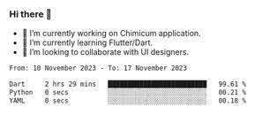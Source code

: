 ### Hi there 👋

<!--
**devcat37/devcat37** is a ✨ _special_ ✨ repository because its `README.md` (this file) appears on your GitHub profile.-->


- 🔭 I’m currently working on Chimicum application.
- 🌱 I’m currently learning Flutter/Dart.
- 👯 I’m looking to collaborate with UI designers.
<!-- - 🤔 I’m looking for help with ... -->

<!--START_SECTION:waka-->

```txt
From: 10 November 2023 - To: 17 November 2023

Dart     2 hrs 29 mins   █████████████████████████   99.61 %
Python   0 secs          ░░░░░░░░░░░░░░░░░░░░░░░░░   00.21 %
YAML     0 secs          ░░░░░░░░░░░░░░░░░░░░░░░░░   00.18 %
```

<!--END_SECTION:waka-->
